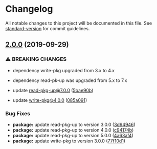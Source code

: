 # Changelog

All notable changes to this project will be documented in this file. See [standard-version](https://github.com/conventional-changelog/standard-version) for commit guidelines.

## [2.0.0](https://github.com/mightyiam/modify-pkg-up/compare/v1.0.1...v2.0.0) (2019-09-29)


### ⚠ BREAKING CHANGES

* dependency write-pkg upgraded from 3.x to 4.x
* dependency read-pk-up was upgraded from 5.x to 7.x

* update read-pkg-up@7.0.0 ([5bae90b](https://github.com/mightyiam/modify-pkg-up/commit/5bae90b))
* update write-pkg@4.0.0 ([085a091](https://github.com/mightyiam/modify-pkg-up/commit/085a091))


### Bug Fixes

* **package:** update read-pkg-up to version 3.0.0 ([3d94946](https://github.com/mightyiam/modify-pkg-up/commit/3d94946))
* **package:** update read-pkg-up to version 4.0.0 ([c94174b](https://github.com/mightyiam/modify-pkg-up/commit/c94174b))
* **package:** update read-pkg-up to version 5.0.0 ([4a63af4](https://github.com/mightyiam/modify-pkg-up/commit/4a63af4))
* **package:** update write-pkg to version 3.0.0 ([77f10d1](https://github.com/mightyiam/modify-pkg-up/commit/77f10d1))
